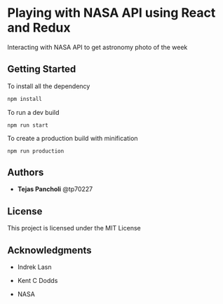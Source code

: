 # Playing with NASA API using React and Redux

Interacting with NASA API to get astronomy photo of the week

## Getting Started

To install all the dependency

```bash
npm install
```
To run a dev build

```
npm run start
```

To create a production build with minification

```
npm run production
```

## Authors

* **Tejas Pancholi** @tp70227

## License

This project is licensed under the MIT License

## Acknowledgments

* Indrek Lasn

* Kent C Dodds

* NASA
